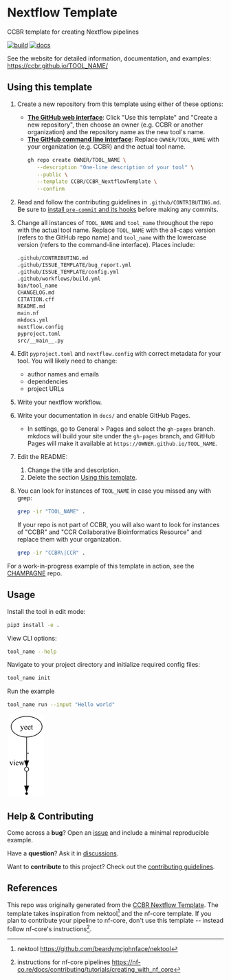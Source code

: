 # Nextflow Template <!-- TODO: replace this header with TOOL_NAME -->

CCBR template for creating Nextflow pipelines <!-- TODO: replace this line with the description of TOOL_NAME -->

<!-- TODO: replace CCBR/CCBR_NextflowTemplate in these badge links with your OWNER/TOOL_NAME -->

[![build](https://github.com/CCBR/CCBR_NextflowTemplate/actions/workflows/build-nextflow.yml/badge.svg)](https://github.com/CCBR/CCBR_NextflowTemplate/actions/workflows/build-nextflow.yml)
[![docs](https://github.com/CCBR/CCBR_NextflowTemplate/actions/workflows/docs-mkdocs.yml/badge.svg)](https://github.com/CCBR/CCBR_NextflowTemplate/actions/workflows/docs-mkdocs.yml)

See the website for detailed information, documentation, and examples:
<https://ccbr.github.io/TOOL_NAME/>

## Using this template

1. Create a new repository from this template using either of these options:
   - [**The GitHub web interface**](https://github.com/CCBR/CCBR_NextflowTemplate):
     Click "Use this template" and "Create a new repository", then choose an owner (e.g. CCBR or another organization) and the repository name as the new tool's name.
   - [**The GitHub command line interface**](https://cli.github.com/):
     Replace `OWNER/TOOL_NAME` with your organization (e.g. CCBR) and the actual tool name.
     ```sh
     gh repo create OWNER/TOOL_NAME \
        --description "One-line description of your tool" \
        --public \
        --template CCBR/CCBR_NextflowTemplate \
        --confirm
     ```
1. Read and follow the contributing guidelines in `.github/CONTRIBUTING.md`.
   Be sure to [install `pre-commit` and its hooks](.github/CONTRIBUTING.md#use-pre-commit-hooks) before making any commits.
1. Change all instances of `TOOL_NAME` and `tool_name` throughout the repo with the actual tool name.
   Replace `TOOL_NAME` with the all-caps version (refers to the GitHub repo name)
   and `tool_name` with the lowercase version (refers to the command-line interface). Places include:

   <!--
   grep -irl tool_name . | sort | sed "s|\./||"
   -->

   ```
   .github/CONTRIBUTING.md
   .github/ISSUE_TEMPLATE/bug_report.yml
   .github/ISSUE_TEMPLATE/config.yml
   .github/workflows/build.yml
   bin/tool_name
   CHANGELOG.md
   CITATION.cff
   README.md
   main.nf
   mkdocs.yml
   nextflow.config
   pyproject.toml
   src/__main__.py
   ```

1. Edit `pyproject.toml` and `nextflow.config` with correct metadata for your tool. You will likely need to change:
   - author names and emails
   - dependencies
   - project URLs
1. Write your nextflow workflow.
1. Write your documentation in `docs/` and enable GitHub Pages.
   - In settings, go to General > Pages and select the `gh-pages` branch.
     mkdocs will build your site under the `gh-pages` branch, and GitHub Pages will make it available at `https://OWNER.github.io/TOOL_NAME`.
1. Edit the README:
   1. Change the title and description.
   1. Delete the section [Using this template](README.md##using-this-template).
1. You can look for instances of `TOOL_NAME` in case you missed any with grep:

   ```sh
   grep -ir "TOOL_NAME" .
   ```

   If your repo is not part of CCBR, you will also want to look for instances of "CCBR" and "CCR Collaborative Bioinformatics Resource" and replace them with your organization.

   ```sh
   grep -ir "CCBR\|CCR" .
   ```

For a work-in-progress example of this template in action, see the [CHAMPAGNE](https://github.com/CCBR/CHAMPAGNE) repo.

## Usage

Install the tool in edit mode:

```sh
pip3 install -e .
```

View CLI options:

```sh
tool_name --help
```

Navigate to your project directory and initialize required config files:

```sh
tool_name init
```

Run the example

```sh
tool_name run --input "Hello world"
```

![dag](assets/dag.png)

## Help & Contributing

Come across a **bug**? Open an [issue](https://github.com/CCBR/TOOL_NAME/issues) and include a minimal reproducible example.

Have a **question**? Ask it in [discussions](https://github.com/CCBR/TOOL_NAME/discussions).

Want to **contribute** to this project? Check out the [contributing guidelines](docs/contributing.md).

## References

This repo was originally generated from the [CCBR Nextflow Template](https://github.com/CCBR/CCBR_NextflowTemplate).
The template takes inspiration from nektool[^1] and the nf-core template.
If you plan to contribute your pipeline to nf-core, don't use this template -- instead follow nf-core's instructions[^2].

[^1]: nektool https://github.com/beardymcjohnface/nektool
[^2]: instructions for nf-core pipelines https://nf-co.re/docs/contributing/tutorials/creating_with_nf_core
